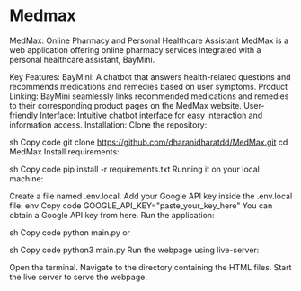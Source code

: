# Medmax

MedMax: Online Pharmacy and Personal Healthcare Assistant
MedMax is a web application offering online pharmacy services integrated with a personal healthcare assistant, BayMini.

Key Features:
BayMini: A chatbot that answers health-related questions and recommends medications and remedies based on user symptoms.
Product Linking: BayMini seamlessly links recommended medications and remedies to their corresponding product pages on the MedMax website.
User-friendly Interface: Intuitive chatbot interface for easy interaction and information access.
Installation:
Clone the repository:

sh
Copy code
git clone https://github.com/dharanidharatdd/MedMax.git
cd MedMax
Install requirements:

sh
Copy code
pip install -r requirements.txt
Running it on your local machine:

Create a file named .env.local.
Add your Google API key inside the .env.local file:
env
Copy code
GOOGLE_API_KEY="paste_your_key_here"
You can obtain a Google API key from here.
Run the application:

sh
Copy code
python main.py
or

sh
Copy code
python3 main.py
Run the webpage using live-server:

Open the terminal.
Navigate to the directory containing the HTML files.
Start the live server to serve the webpage.

